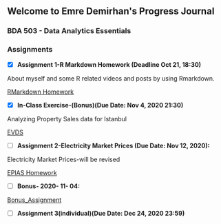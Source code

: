 
## Welcome to Emre Demirhan's Progress Journal
### BDA 503 - Data Analytics Essentials

### Assignments
- [x] **Assignment 1-R Markdown Homework (Deadline Oct 21, 18:30)**  

About myself and some R related videos and posts by using Rmarkdown. 

[RMarkdown Homework](https://pjournal.github.io/mef04-demirhanemre/Assignment-W1.html)

- [x] **In-Class Exercise-(Bonus)(Due Date: Nov 4, 2020 21:30)** 

Analyzing Property Sales data for Istanbul 

[EVDS](https://github.com/pjournal/mef04-demirhanemre/blob/gh-pages/3Jan21_EVDS_Data_R.html)

- [ ] **Assignment 2-Electricity Market Prices (Due Date: Nov 12, 2020):** 

Electricity Market Prices-will be revised

[EPIAS Homework](https://pjournal.github.io/mef04-demirhanemre/EPIAS_ED_2330.html)

- [ ] **Bonus- 2020- 11- 04:**

[Bonus_Assignment](https://pjournal.github.io/mef04-demirhanemre/Bonus20201104.html)

- [ ] **Assignment 3(individual)(Due Date: Dec 24, 2020 23:59)**

